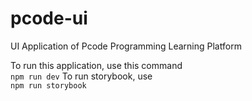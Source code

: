 # pcode-ui
UI Application of Pcode Programming Learning Platform

To run this application, use this command <br/>
`npm run dev`
To run storybook, use <br/>
`npm run storybook`
